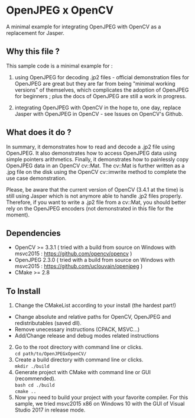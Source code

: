 # OpenJPEG x OpenCV

A minimal example for integrating OpenJPEG with OpenCV as a replacement for Jasper.


## Why this file ?
This sample code is a minimal example for :

1) using OpenJPEG for decoding .jp2 files - official demonstration 
   files for OpenJPEG are great but they are far from being "minimal 
   working versions" of themselves, which complicates the adoption of 
   OpenJPEG for beginners ; plus the docs of OpenJPEG are still a 
   work in progress.

2) integrating OpenJPEG with OpenCV in the hope to, one day, 
   replace Jasper with OpenJPEG in OpenCV - see Issues on 
   OpenCV's Github.
   

## What does it do ?

In summary, it demonstrates how to read and decode a .jp2 file 
using OpenJPEG. It also demonstrates how to access OpenJPEG data 
using simple pointers arithmetics. Finally, it demonstrates how 
to painlessly copy OpenJPEG data in an OpenCV cv::Mat. The cv::Mat
is further written as a .jpg file on the disk using the OpenCV 
cv::imwrite method to complete the use case demonstration.

Please, be aware that the current version of OpenCV (3.4.1 at the
time) is still using Jasper which is not anymore able to handle 
.jp2 files properly. Therefore, if you want to write a .jp2 file 
from a  cv::Mat, you should better rely on the OpenJPEG encoders 
(not demonstrated in this file for the moment).

## Dependencies
- OpenCV >= 3.3.1 ( tried with a build from source on Windows with msvc2015 : https://github.com/opencv/opencv )
- OpenJPEG 2.3.0 ( tried with a build from source on Windows with msvc2015 : https://github.com/uclouvain/openjpeg )
- CMake >= 2.8  

## To Install
1) Change the CMakeList according to your install (the hardest part!) 
- Change absolute and relative paths for OpenCV, OpenJPEG and redistributables (saved dll).
- Remove unecessary instructions (CPACK, MSVC...)
- Add/Change release and debug modes related instructions
2) Go to the root directory with command line or clicks. <br> 
``` cd path/to/OpenJPEGxOpenCV/ ```
3) Create a build directory with command line or clicks.<br>
``` mkdir ./build ```
4) Generate project with CMake with command line or GUI (recommended). <br>
```bash cd ./build ``` <br>
``` cmake .. ```
5) Now you need to build your project with your favorite compiler. For this sample, we tried msvc2015 x86 on Windows 10 with the GUI of Visual Studio 2017 in release mode.
